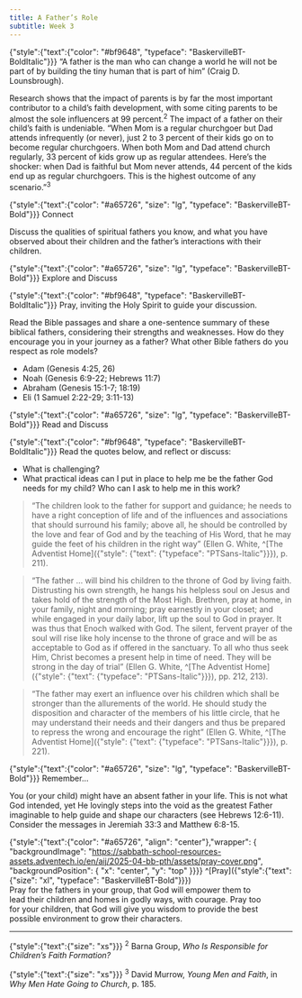 ```yaml
---
title: A Father’s Role
subtitle: Week 3
---
```


{"style":{"text":{"color": "#bf9648", "typeface": "BaskervilleBT-BoldItalic"}}}
“A father is the man who can change a world he will not be part of by building the tiny human that is part of him” (Craig D. Lounsbrough).

Research shows that the impact of parents is by far the most important contributor to a child’s faith development, with some citing parents to be almost the sole influencers at 99 percent.<sup>2</sup> The impact of a father on their child’s faith is undeniable. “When Mom is a regular churchgoer but Dad attends infrequently (or never), just 2 to 3 percent of their kids go on to become regular churchgoers. When both Mom and Dad attend church regularly, 33 percent of kids grow up as regular attendees. Here’s the shocker: when Dad is faithful but Mom never attends, 44 percent of the kids end up as regular churchgoers. This is the highest outcome of any scenario.”<sup>3</sup>

{"style":{"text":{"color": "#a65726", "size": "lg", "typeface": "BaskervilleBT-Bold"}}}
Connect

Discuss the qualities of spiritual fathers you know, and what you have observed about their children and the father’s interactions with their children.

{"style":{"text":{"color": "#a65726", "size": "lg", "typeface": "BaskervilleBT-Bold"}}}
Explore and Discuss

{"style":{"text":{"color": "#bf9648", "typeface": "BaskervilleBT-BoldItalic"}}}
Pray, inviting the Holy Spirit to guide your discussion.

Read the Bible passages and share a one-sentence summary of these biblical fathers, considering their strengths and weaknesses. How do they encourage 
you in your journey as a father? What other Bible fathers do you respect as 
role models?

+ Adam (Genesis 4:25, 26)
+ Noah (Genesis 6:9-22; Hebrews 11:7)
+ Abraham (Genesis 15:1-7; 18:19)
+ Eli (1 Samuel 2:22-29; 3:11-13)

{"style":{"text":{"color": "#a65726", "size": "lg", "typeface": "BaskervilleBT-Bold"}}}
Read and Discuss

{"style":{"text":{"color": "#bf9648", "typeface": "BaskervilleBT-BoldItalic"}}}
Read the quotes below, and reflect or discuss:

+ What is challenging?
+ What practical ideas can I put in place to help me be the father God needs for my child? Who can I ask to help me in this work?

> “The children look to the father for support and guidance; he needs to have a right conception of life and of the influences and associations that should surround his family; above all, he should be controlled by the love and fear of God and by the teaching of His Word, that he may guide the feet of his children in the right way” (Ellen G. White, ^[The Adventist Home]({"style": {"text": {"typeface": "PTSans-Italic"}}}), p. 211).

> “The father … will bind his children to the throne of God by living faith. Distrusting his own strength, he hangs his helpless soul on Jesus and takes hold of the strength of the Most High. Brethren, pray at home, in your family, night and morning; pray earnestly in your closet; and while engaged in your daily labor, lift up the soul to God in prayer. It was thus that Enoch walked with God. The silent, fervent prayer of the soul will rise like holy incense to the throne of grace and will be as acceptable to God as if offered in the sanctuary. To all who thus seek Him, Christ becomes a present help in time of need. They will be strong in the day of trial” (Ellen G. White, ^[The Adventist Home]({"style": {"text": {"typeface": "PTSans-Italic"}}}), pp. 212, 213).

> “The father may exert an influence over his children which shall be stronger than the allurements of the world. He should study the disposition and character of the members of his little circle, that he may understand their needs and their dangers and thus be prepared to repress the wrong and encourage the right” (Ellen G. White, ^[The Adventist Home]({"style": {"text": {"typeface": "PTSans-Italic"}}}), p. 221).

{"style":{"text":{"color": "#a65726", "size": "lg", "typeface": "BaskervilleBT-Bold"}}}
Remember…

You (or your child) might have an absent father in your life. This is not what God intended, yet He lovingly steps into the void as the greatest Father imaginable to help guide and shape our characters (see Hebrews 12:6-11). Consider the messages in Jeremiah 33:3 and Matthew 6:8-15.

{"style":{"text":{"color": "#a65726", "align": "center"},"wrapper": { "backgroundImage": "https://sabbath-school-resources-assets.adventech.io/en/aij/2025-04-bb-pth/assets/pray-cover.png", "backgroundPosition": { "x": "center", "y": "top" }}}}
^[Pray]({"style":{"text":{"size": "xl", "typeface": "BaskervilleBT-Bold"}}})\
Pray for the fathers in your group, that God will empower them to\
lead their children and homes in godly ways, with courage. Pray too\
for your children, that God will give you wisdom to provide the best\
possible environment to grow their characters.

---

{"style":{"text":{"size": "xs"}}}
<sup>2</sup> Barna Group, _Who Is Responsible for Children’s Faith Formation?_

{"style":{"text":{"size": "xs"}}}
<sup>3</sup> David Murrow, _Young Men and Faith_, in _Why Men Hate Going to Church_, p. 185.